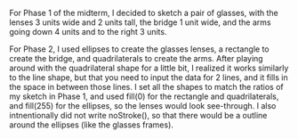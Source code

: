 For Phase 1 of the midterm, I decided to sketch a pair of glasses, with the lenses 3 units wide and 2 units tall, the bridge 1 unit wide, and the arms going down 4 units and to the right 3 units.

For Phase 2, I used ellipses to create the glasses lenses, a rectangle to create the bridge, and quadrilaterals to create the arms.
After playing around with the quadrilateral shape for a little bit, I realized it works similarly to the line shape, but that you need to input the data for 2 lines, and it fills in the space in between those lines.
I set all the shapes to match the ratios of my sketch in Phase 1, and used fill(0) for the rectangle and quadrilaterals, and fill(255) for the ellipses, so the lenses would look see-through.
I also intnentionally did not write noStroke(), so that there would be a outline around the ellipses (like the glasses frames).